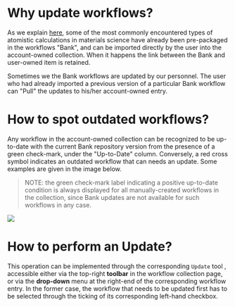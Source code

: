# Why update workflows?

As we explain [here](../bank.md), some of the most commonly encountered types of atomistic calculations in materials science have already been pre-packaged in the workflows "Bank", and can be imported directly by the user into the account-owned collection. When it happens the link between the Bank and user-owned item is retained.

Sometimes we the Bank workflows are updated by our personnel. The user who had already imported a previous version of a particular Bank workflow can "Pull" the updates to his/her account-owned entry. 

# How to spot outdated workflows?

Any workflow in the account-owned collection can be recognized to be up-to-date with the current Bank repository version from the presence of a green check-mark, under the "Up-to-Date" column. Conversely, a red cross symbol indicates an outdated workflow that can needs an update. Some examples are given in the image below. 

> NOTE: the green check-mark label indicating a positive up-to-date condition is always displayed for all manually-created workflows in the collection, since Bank updates are not available for such workflows in any case.

<img src="/images/updating-workflows.png"/>

# How to perform an Update?

This operation can be implemented through the corresponding `Update` tool <i class="zmdi zmdi-refresh zmdi-hc-border"></i>, accessible either via the top-right **toolbar** in the workflow collection page, or via the **drop-down** menu at the right-end of the corresponding workflow entry. In the former case, the workflow that needs to be updated first has to be selected through the ticking of its corresponding left-hand checkbox.
